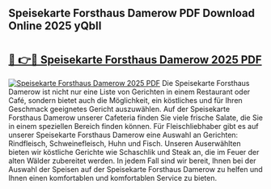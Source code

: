 ## Speisekarte Forsthaus Damerow PDF Download Online 2025 yQbII

# <h2><a href="http://gc7n5t.nevu.top/?p=Speisekarte+Forsthaus+Damerow">🔗 👉🔴 Speisekarte Forsthaus Damerow 2025 PDF</a></h2>

[![Speisekarte Forsthaus Damerow 2025 PDF](https://i.imgur.com/dBaPXMq.png)](http://gc7n5t.nevu.top/?p=Speisekarte+Forsthaus+Damerow)
Die Speisekarte Forsthaus Damerow ist nicht nur eine Liste von Gerichten in einem Restaurant oder Café, sondern bietet auch die Möglichkeit, ein köstliches und für Ihren Geschmack geeignetes Gericht auszuwählen. Auf der Speisekarte Forsthaus Damerow unserer Cafeteria finden Sie viele frische Salate, die Sie in einem speziellen Bereich finden können. Für Fleischliebhaber gibt es auf unserer Speisekarte Forsthaus Damerow eine Auswahl an Gerichten: Rindfleisch, Schweinefleisch, Huhn und Fisch. Unseren Auserwählten bieten wir köstliche Gerichte wie Schaschlik und Steak an, die im Feuer der alten Wälder zubereitet werden. In jedem Fall sind wir bereit, Ihnen bei der Auswahl der Speisen auf der Speisekarte Forsthaus Damerow zu helfen und Ihnen einen komfortablen und komfortablen Service zu bieten.
